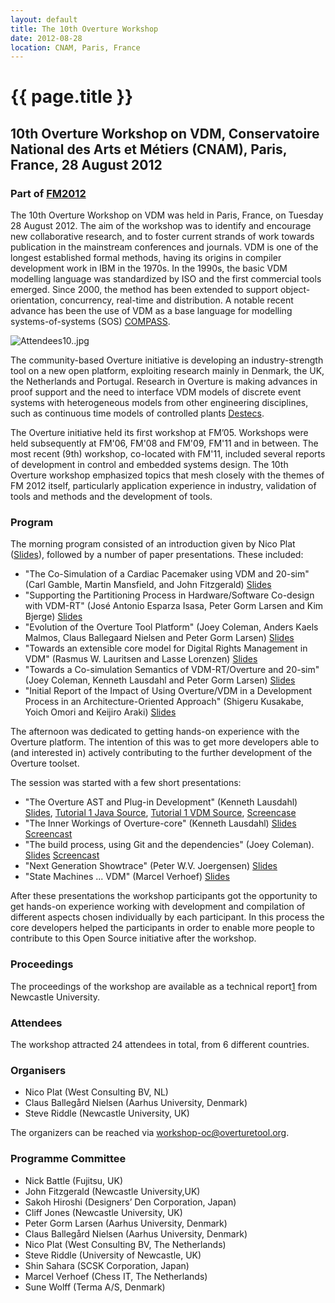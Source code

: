 ```yaml
---
layout: default
title: The 10th Overture Workshop
date: 2012-08-28
location: CNAM, Paris, France
---
```


# {{ page.title }}

10th Overture Workshop on VDM, Conservatoire National des Arts et Métiers (CNAM), Paris, France, 28 August 2012
---------------------------------------------------------------------------------------------------------------

### Part of [FM2012](http://fm2012.cnam.fr/)

The 10th Overture Workshop on VDM was held in Paris, France, on Tuesday
28 August 2012. The aim of the workshop was to identify and encourage
new collaborative research, and to foster current strands of work
towards publication in the mainstream conferences and journals. VDM is
one of the longest established formal methods, having its origins in
compiler development work in IBM in the 1970s. In the 1990s, the basic
VDM modelling language was standardized by ISO and the first commercial
tools emerged. Since 2000, the method has been extended to support
object-orientation, concurrency, real-time and distribution. A notable
recent advance has been the use of VDM as a base language for modelling
systems-of-systems (SOS) [COMPASS](http://www.compass-research.eu/).

![](Attendees10..jpg "Attendees10..jpg")

The community-based Overture initiative is developing an
industry-strength tool on a new open platform, exploiting research
mainly in Denmark, the UK, the Netherlands and Portugal. Research in
Overture is making advances in proof support and the need to interface
VDM models of discrete event systems with heterogeneous models from
other engineering disciplines, such as continuous time models of
controlled plants [Destecs](http://www.destecs.org).

The Overture initiative held its first workshop at FM’05. Workshops were
held subsequently at FM'06, FM'08 and FM'09, FM'11 and in between. The
most recent (9th) workshop, co-located with FM'11, included several
reports of development in control and embedded systems design. The 10th
Overture workshop emphasized topics that mesh closely with the themes of
FM 2012 itself, particularly application experience in industry,
validation of tools and methods and the development of tools.

### Program

The morning program consisted of an introduction given by Nico Plat
([Slides](Overture_10th_workshop_intro.ppt "wikilink")), followed by a
number of paper presentations. These included:

-   "The Co-Simulation of a Cardiac Pacemaker using VDM and 20-sim"
    (Carl Gamble, Martin Mansfield, and John Fitzgerald)
    [Slides](FM-20120-Pacemaker.pdf‎ "wikilink")
-   "Supporting the Partitioning Process in Hardware/Software Co-design
    with VDM-RT" (José Antonio Esparza Isasa, Peter Gorm Larsen and Kim
    Bjerge) [Slides](Jaei_OvertureWorkshop.pdf‎ "wikilink")
-   "Evolution of the Overture Tool Platform" (Joey Coleman, Anders
    Kaels Malmos, Claus Ballegaard Nielsen and Peter Gorm Larsen)
    [Slides](evo.pdf‎ "wikilink")
-   "Towards an extensible core model for Digital Rights Management in
    VDM" (Rasmus W. Lauritsen and Lasse Lorenzen)
    [Slides](Overture_10th_DrmPresentation.pdf‎ "wikilink")
-   "Towards a Co-simulation Semantics of VDM-RT/Overture and 20-sim"
    (Joey Coleman, Kenneth Lausdahl and Peter Gorm Larsen)
    [Slides](Vdmrt-semanticsPresentation.pdf‎ "wikilink")
-   "Initial Report of the Impact of Using Overture/VDM in a Development
    Process in an Architecture-Oriented Approach" (Shigeru Kusakabe,
    Yoich Omori and Keijiro Araki)
    [Slides](PersonalSoftwareProcessUsingVDM_pub.pdf "wikilink")

The afternoon was dedicated to getting hands-on experience with the
Overture platform. The intention of this was to get more developers able
to (and interested in) actively contributing to the further development
of the Overture toolset.

The session was started with a few short presentations:

-   "The Overture AST and Plug-in Development" (Kenneth Lausdahl) [
    Slides](Overture10_ASTGen_and_plugin_creation.pdf‎ "wikilink"),
    [Tutorial 1 Java
    Source](http://build.overturetool.org/builds/Overture-Workshop10/Overture10_plugin_tutorial1.zip),
    [Tutorial 1 VDM
    Source](http://build.overturetool.org/builds/Overture-Workshop10/Overture10_tutorial1_vdm_model.zip),
    [Screencase](http://staff.iha.dk/pgl/overture%20plugin/overture%20plugin.html)
-   "The Inner Workings of Overture-core" (Kenneth Lausdahl)
    [Slides](The_inner_workings_of_overture_core.pdf‎ "wikilink")
    [Screencast](http://staff.iha.dk/pgl/Inner%20workings%20of%20Overture/Inner%20workings%20of%20Overture.html)
-   "The build process, using Git and the dependencies" (Joey Coleman).
    [Slides](Build_process.pdf‎ "wikilink")
    [Screencast](http://staff.iha.dk/pgl/Overture%20Build%20Process/Overture%20Build%20Process.html)
-   "Next Generation Showtrace" (Peter W.V. Joergensen)
    [Slides](ShowtraceNextGeneration.pdf‎ "wikilink")
-   "State Machines ... VDM" (Marcel Verhoef)
    [Slides](Overture10_StateMachines.pdf‎ "wikilink")

After these presentations the workshop participants got the opportunity
to get hands-on experience working with development and compilation of
different aspects chosen individually by each participant. In this
process the core developers helped the participants in order to enable
more people to contribute to this Open Source initiative after the
workshop.

### Proceedings

The proceedings of the workshop are available as a technical
report[1](http://www.cs.ncl.ac.uk/publications/trs/papers/1345.pdf) from
Newcastle University.

### Attendees

The workshop attracted 24 attendees in total, from 6 different
countries.

### Organisers

-   Nico Plat (West Consulting BV, NL)
-   Claus Ballegård Nielsen (Aarhus University, Denmark)
-   Steve Riddle (Newcastle University, UK)

The organizers can be reached via <workshop-oc@overturetool.org>.

### Programme Committee

-   Nick Battle (Fujitsu, UK)
-   John Fitzgerald (Newcastle University,UK)
-   Sakoh Hiroshi (Designers’ Den Corporation, Japan)
-   Cliff Jones (Newcastle University, UK)
-   Peter Gorm Larsen (Aarhus University, Denmark)
-   Claus Ballegård Nielsen (Aarhus University, Denmark)
-   Nico Plat (West Consulting BV, The Netherlands)
-   Steve Riddle (University of Newcastle, UK)
-   Shin Sahara (SCSK Corporation, Japan)
-   Marcel Verhoef (Chess IT, The Netherlands)
-   Sune Wolff (Terma A/S, Denmark)

